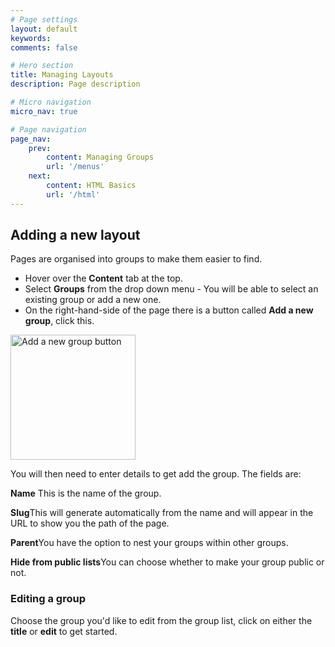 ```yaml
---
# Page settings
layout: default
keywords:
comments: false

# Hero section
title: Managing Layouts
description: Page description

# Micro navigation
micro_nav: true

# Page navigation
page_nav:
    prev:
        content: Managing Groups
        url: '/menus'
    next:
        content: HTML Basics
        url: '/html'
---
```

<h2 id="layout-section">Adding a new layout</h2>
<p>Pages are organised into groups to make them easier to find.</p>
<ul>
    <li>Hover over the <strong>Content</strong> tab at the top.</li>
    <li>Select <strong>Groups</strong> from the drop down menu - You will be able to select an existing group or add a new one.</li> 
    <li>On the right-hand-side of the page there is a button called <strong>Add a new group</strong>, click this.</li>
</ul>
<img src="../images/new-layout.png" style="width:200px" alt="Add a new group button">

<p>You will then need to enter details to get add the group. The fields are:</p>
<div class="callout callout--info">
    <p><strong>Name</strong> This is the name of the group.</p>
    <p><strong>Slug</strong>This will generate automatically from the name and will appear in the URL to show you the path of the page.</p>
    <p><strong>Parent</strong>You have the option to nest your groups within other groups.</p>
    <p><strong>Hide from public lists</strong>You can choose whether to make your group public or not.</p>
</div>
<h3 id="group-subsection">Editing a group</h3>
<p>Choose the group you'd like to edit from the group list, click on either the <strong>title</strong> or <strong>edit</strong> to get started.</p>






